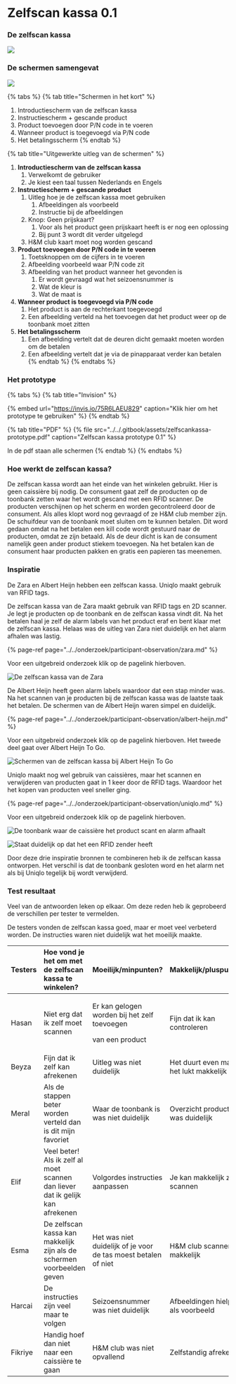 # Zelfscan kassa 0.1

### De zelfscan kassa

![](../../.gitbook/assets/zelfscan-kassa-01.jpg)

### De schermen samengevat

![](../../.gitbook/assets/prototypes-top-5-schermen3.jpg)

{% tabs %}
{% tab title="Schermen in het kort" %}
1. Introductiescherm van de zelfscan kassa
2. Instructiescherm + gescande product
3. Product toevoegen door P/N code in te voeren
4. Wanneer product is toegevoegd via P/N code
5. Het betalingsscherm 
{% endtab %}

{% tab title="Uitgewerkte uitleg van de schermen" %}
1. **Introductiescherm van de zelfscan kassa**
   1. Verwelkomt de gebruiker
   2. Je kiest een taal tussen Nederlands en Engels
2. **Instructiescherm + gescande product**
   1. Uitleg hoe je de zelfscan kassa moet gebruiken
      1. Afbeeldingen als voorbeeld
      2. Instructie bij de afbeeldingen
   2. Knop: Geen prijskaart?
      1. Voor als het product geen prijskaart heeft is er nog een oplossing
      2. Bij punt 3 wordt dit verder uitgelegd
   3. H&M club kaart moet nog worden gescand
3. **Product toevoegen door P/N code in te voeren**
   1. Toetsknoppen om de cijfers in te voeren
   2. Afbeelding voorbeeld waar P/N code zit
   3. Afbeelding van het product wanneer het gevonden is
      1. Er wordt gevraagd wat het seizoensnummer is
      2. Wat de kleur is
      3. Wat de maat is
4. **Wanneer product is toegevoegd via P/N code**
   1. Het product is aan de rechterkant toegevoegd
   2. Een afbeelding verteld na het toevoegen dat het product weer op de toonbank moet zitten
5. **Het betalingsscherm**
   1. Een afbeelding vertelt dat de deuren dicht gemaakt moeten worden om de betalen
   2. Een afbeelding vertelt dat je via de pinapparaat verder kan betalen
{% endtab %}
{% endtabs %}

### Het prototype

{% tabs %}
{% tab title="Invision" %}


{% embed url="https://invis.io/75R6LAEU829" caption="Klik hier om het prototype te gebruiken" %}
{% endtab %}

{% tab title="PDF" %}
{% file src="../../.gitbook/assets/zelfscankassa-prototype.pdf" caption="Zelfscan kassa prototype 0.1" %}

In de pdf staan alle schermen 
{% endtab %}
{% endtabs %}

### Hoe werkt de zelfscan kassa?

De zelfscan kassa wordt aan het einde van het winkelen gebruikt. Hier is geen caissière bij nodig. De consument gaat zelf de producten op de toonbank zetten waar het wordt gescand met een RFID scanner. De producten verschijnen op het scherm en worden gecontroleerd door de consument. Als alles klopt word nog gevraagd of ze H&M club member zijn. De schuifdeur van de toonbank moet sluiten om te kunnen betalen. Dit word gedaan omdat na het betalen een kill code wordt gestuurd naar de producten, omdat ze zijn betaald. Als de deur dicht is kan de consument namelijk geen ander product stiekem toevoegen. Na het betalen kan de consument haar producten pakken en gratis een papieren tas meenemen.

### Inspiratie

De Zara en Albert Heijn hebben een zelfscan kassa. Uniqlo maakt gebruik van RFID tags. 

De zelfscan kassa van de Zara maakt gebruik van RFID tags en 2D scanner. Je legt je producten op de toonbank en de zelfscan kassa vindt dit. Na het betalen haal je zelf de alarm labels van het product eraf en bent klaar met de zelfscan kassa. Helaas was de uitleg van Zara niet duidelijk en het alarm afhalen was lastig. 

{% page-ref page="../../onderzoek/participant-observation/zara.md" %}

Voor een uitgebreid onderzoek klik op de pagelink hierboven. 

![De zelfscan kassa van de Zara](../../.gitbook/assets/20190225_143308.jpg)

De Albert Heijn heeft geen alarm labels waardoor dat een stap minder was. Na het scannen van je producten bij de zelfscan kassa was de laatste taak het betalen. De schermen van de Albert Heijn waren simpel en duidelijk. 

{% page-ref page="../../onderzoek/participant-observation/albert-heijn.md" %}

Voor een uitgebreid onderzoek klik op de pagelink hierboven. Het tweede deel gaat over Albert Heijn To Go.

![Schermen van de zelfscan kassa bij Albert Heijn To Go](../../.gitbook/assets/ahtogo.png)

Uniqlo maakt nog wel gebruik van caissières, maar het scannen en verwijderen van producten gaat in 1 keer door de RFID tags. Waardoor het het kopen van producten veel sneller ging. 

{% page-ref page="../../onderzoek/participant-observation/uniqlo.md" %}

Voor een uitgebreid onderzoek klik op de pagelink hierboven. 

![De toonbank waar de caissi&#xE8;re het product scant en alarm afhaalt](../../.gitbook/assets/20190225_145852.jpg)



![Staat duidelijk op dat het een RFID zender heeft](../../.gitbook/assets/inked20190227_162751_li_2.jpg)

Door deze drie inspiratie bronnen te combineren heb ik de zelfscan kassa ontworpen. Het verschil is dat de toonbank gesloten word en het alarm net als bij Uniqlo tegelijk bij wordt verwijderd. 

### Test resultaat

Veel van de antwoorden leken op elkaar. Om deze reden heb ik geprobeerd de verschillen per tester te vermelden. 

De testers vonden de zelfscan kassa goed, maar er moet veel verbeterd worden. De instructies waren niet duidelijk wat het moeilijk maakte.

<table>
  <thead>
    <tr>
      <th style="text-align:left">Testers</th>
      <th style="text-align:left">Hoe vond je het om met de zelfscan kassa te winkelen?</th>
      <th style="text-align:left">Moeilijk/minpunten?</th>
      <th style="text-align:left">Makkelijk/pluspunten?</th>
      <th style="text-align:left">Zou je het gebruiken?</th>
    </tr>
  </thead>
  <tbody>
    <tr>
      <td style="text-align:left">Hasan</td>
      <td style="text-align:left">Niet erg dat ik zelf moet scannen</td>
      <td style="text-align:left">
        <p>Er kan gelogen worden bij het zelf toevoegen</p>
        <p>van een product</p>
      </td>
      <td style="text-align:left">Fijn dat ik kan controleren</td>
      <td style="text-align:left">Ja</td>
    </tr>
    <tr>
      <td style="text-align:left">Beyza</td>
      <td style="text-align:left">Fijn dat ik zelf kan afrekenen</td>
      <td style="text-align:left">Uitleg was niet duidelijk</td>
      <td style="text-align:left">Het duurt even maar het lukt makkelijk zelf</td>
      <td style="text-align:left">Ja</td>
    </tr>
    <tr>
      <td style="text-align:left">Meral</td>
      <td style="text-align:left">Als de stappen beter worden verteld dan is dit mijn favoriet</td>
      <td style="text-align:left">Waar de toonbank is was niet duidelijk</td>
      <td style="text-align:left">Overzicht producten was duidelijk</td>
      <td style="text-align:left">Ja</td>
    </tr>
    <tr>
      <td style="text-align:left">Elif</td>
      <td style="text-align:left">Veel beter! Als ik zelf al moet scannen dan liever dat ik gelijk kan afrekenen</td>
      <td
      style="text-align:left">Volgordes instructies aanpassen</td>
        <td style="text-align:left">Je kan makkelijk zelf scannen</td>
        <td style="text-align:left">Ja</td>
    </tr>
    <tr>
      <td style="text-align:left">Esma</td>
      <td style="text-align:left">De zelfscan kassa kan makkelijk zijn als de schermen voorbeelden geven</td>
      <td
      style="text-align:left">Het was niet duidelijk of je voor de tas moest betalen of niet</td>
        <td
        style="text-align:left">H&amp;M club scannen was makkelijk</td>
          <td style="text-align:left">Ja</td>
    </tr>
    <tr>
      <td style="text-align:left">Harcai</td>
      <td style="text-align:left">De instructies zijn veel maar te volgen</td>
      <td style="text-align:left">Seizoensnummer was niet duidelijk</td>
      <td style="text-align:left">Afbeeldingen hielpen als voorbeeld</td>
      <td style="text-align:left">Ja</td>
    </tr>
    <tr>
      <td style="text-align:left">Fikriye</td>
      <td style="text-align:left">Handig hoef dan niet naar een caissi&#xE8;re te gaan</td>
      <td style="text-align:left">H&amp;M club was niet opvallend</td>
      <td style="text-align:left">Zelfstandig afrekenen</td>
      <td style="text-align:left">Ja</td>
    </tr>
  </tbody>
</table>


